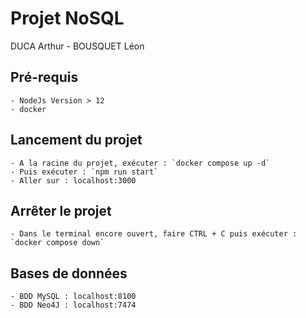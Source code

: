 # Projet NoSQL

DUCA Arthur - BOUSQUET Léon


## Pré-requis

    - NodeJs Version > 12
    - docker

## Lancement du projet

    - A la racine du projet, exécuter : `docker compose up -d`
    - Puis exécuter : `npm run start`
    - Aller sur : localhost:3000


## Arrêter le projet

    - Dans le terminal encore ouvert, faire CTRL + C puis exécuter : `docker compose down`


## Bases de données

    - BDD MySQL : localhost:8100
    - BDD Neo4J : localhost:7474





